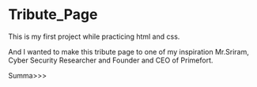 # Tribute_Page

This is my first project while practicing html and css.

And I wanted to make this tribute page to one of my inspiration Mr.Sriram, Cyber Security Researcher and Founder and CEO of Primefort.

Summa>>>